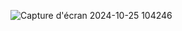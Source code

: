 ![Capture d'écran 2024-10-25 104246](https://github.com/user-attachments/assets/4ba28d9a-190d-4104-b267-3a95c9c76253)
